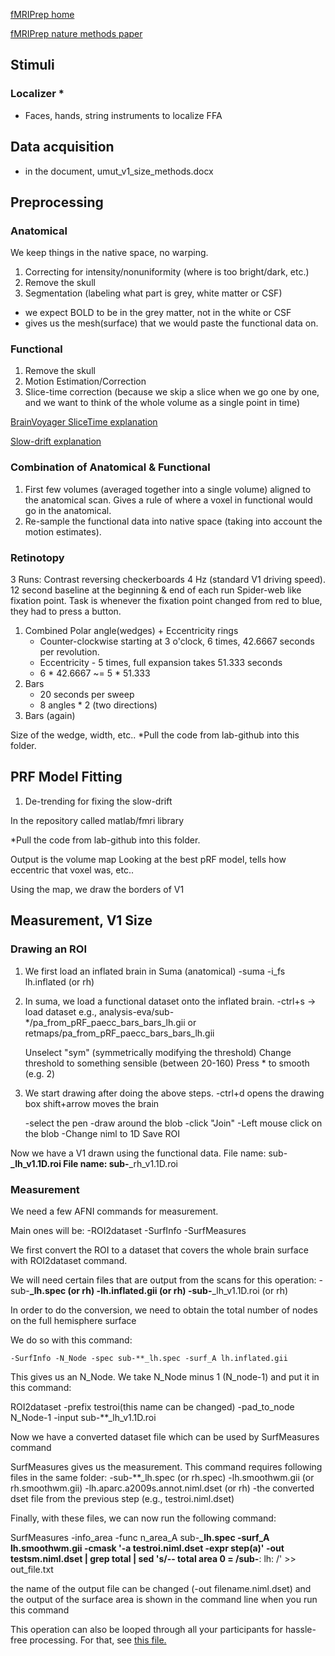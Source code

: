 [fMRIPrep home](https://fmriprep.org/en/stable/)

[fMRIPrep nature methods paper](https://www.nature.com/articles/s41592-018-0235-4)

## Stimuli
### Localizer *
- Faces, hands, string instruments to localize FFA

## Data acquisition
- in the document, umut_v1_size_methods.docx

## Preprocessing
### Anatomical
We keep things in the native space, no warping.
1) Correcting for intensity/nonuniformity (where is too bright/dark, etc.)
2) Remove the skull 
3) Segmentation (labeling what part is grey, white matter or CSF)
  - we expect BOLD to be in the grey matter, not in the white or CSF
  - gives us the mesh(surface) that we would paste the functional data on. 

### Functional
1) Remove the skull
2) Motion Estimation/Correction
3) Slice-time correction (because we skip a slice when we go one by one, 
and we want to think of the whole volume as a single point in time)

[BrainVoyager SliceTime explanation](https://www.brainvoyager.com/bv/doc/UsersGuide/Preprocessing/SliceScanTimeCorrection.html)

[Slow-drift explanation](https://www.brainvoyager.com/bv/doc/UsersGuide/Preprocessing/TemporalHighPassFiltering.html)

### Combination of Anatomical & Functional
1) First few volumes (averaged together into a single volume) aligned to 
the anatomical scan. Gives a rule of where a voxel in functional would go
in the anatomical.
2) Re-sample the functional data into native space (taking into account the
motion estimates).

### Retinotopy

3 Runs:
Contrast reversing checkerboards 4 Hz (standard V1 driving speed).
12 second baseline at the beginning & end of each run
Spider-web like fixation point.
Task is whenever the fixation point changed from red to blue, they had to 
press a button.
1) Combined Polar angle(wedges) + Eccentricity rings
    - Counter-clockwise starting at 3 o'clock, 6 times, 42.6667 seconds per
      revolution.
    - Eccentricity - 5 times, full expansion takes 51.333 seconds 
    - 6 * 42.6667 ~= 5 * 51.333
2) Bars
    - 20 seconds per sweep
    - 8 angles * 2 (two directions)
3) Bars (again)


Size of the wedge, width, etc..
*Pull the code from lab-github into this folder.

## PRF Model Fitting
1) De-trending for fixing the slow-drift

In the repository called matlab/fmri library

*Pull the code from lab-github into this folder.

Output is the volume map
Looking at the best pRF model, tells how eccentric that voxel was, etc..

Using the map, we draw the borders of V1

## Measurement, V1 Size

### Drawing an ROI
1) We first load an inflated brain in Suma (anatomical)
    -suma -i_fs lh.inflated (or rh)
2) In suma, we load a functional dataset onto the inflated brain.
    -ctrl+s -> load dataset
    e.g., analysis-eva/sub-*/pa_from_pRF_paecc_bars_bars_lh.gii
    or retmaps/pa_from_pRF_paecc_bars_bars_lh.gii
    
    Unselect "sym" (symmetrically modifying the threshold)
    Change threshold to something sensible (between 20-160)
    Press * to smooth (e.g. 2)
3) We start drawing after doing the above steps.
    -ctrl+d opens the drawing box
    shift+arrow moves the brain

    -select the pen
    -draw around the blob
    -click "Join"
    -Left mouse click on the blob
    -Change niml to 1D
    Save ROI

Now we have a V1 drawn using the functional data.
File name: sub-**_lh_v1.1D.roi
File name: sub-**_rh_v1.1D.roi



### Measurement 
We need a few AFNI commands for measurement.

Main ones will be:
    -ROI2dataset
    -SurfInfo
    -SurfMeasures

We first convert the ROI to a dataset that covers the whole brain surface with
ROI2dataset command.

We will need certain files that are output from the scans for this operation:
    -sub-**_lh.spec (or rh)
    -lh.inflated.gii (or rh)
    -sub-**_lh_v1.1D.roi (or rh)

In order to do the conversion, we need to obtain the total number of nodes on
the full hemisphere surface 

We do so with this command:

    -SurfInfo -N_Node -spec sub-**_lh.spec -surf_A lh.inflated.gii

This gives us an N_Node. We take N_Node minus 1 (N_node-1) and put it in this
command:

ROI2dataset -prefix testroi(this name can be changed) -pad_to_node
N_Node-1 -input sub-**_lh_v1.1D.roi

Now we have a converted dataset file which can be used by SurfMeasures command

SurfMeasures gives us the measurement.
This command requires following files in the same folder:
    -sub-**_lh.spec (or rh.spec)
    -lh.smoothwm.gii (or rh.smoothwm.gii)
    -lh.aparc.a2009s.annot.niml.dset (or rh)
    -the converted dset file from the previous step (e.g., testroi.niml.dset)

Finally, with these files, we can now run the following command:

SurfMeasures -info_area -func n_area_A sub-**_lh.spec -surf_A lh.smoothwm.gii
-cmask '-a testroi.niml.dset -expr step(a)' -out testsm.niml.dset | grep total
| sed 's/-- total area 0 = /sub-**: lh: /' >> out_file.txt

the name of the output file can be changed (-out filename.niml.dset)
and the output of the surface area is shown in the command line when you run
this command

This operation can also be looped through all your participants for hassle-free
processing. For that, see [this file.](https://github.com/dafrius/v1_size_measurement/blob/main/measure_loop.sh)






